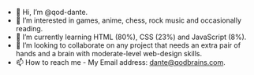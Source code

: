- 👋 Hi, I’m @qod-dante.
- 👀 I’m interested in games, anime, chess, rock music and occasionally reading.
- 🌱 I’m currently learning HTML (80%), CSS (23%) and JavaScript (8%).
- 💞️ I’m looking to collaborate on any project that needs an extra pair of hands and a brain with moderate-level web-design skills.
- 📫 How to reach me - My Email address: dante@qodbrains.com.

<!---
qod-dante/qod-dante is a ✨ special ✨ repository because its `README.md` (this file) appears on your GitHub profile.
You can click the Preview link to take a look at your changes.
--->
